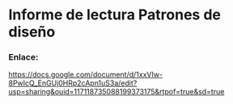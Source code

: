 # Informe de lectura Patrones de diseño
### Enlace: 
https://docs.google.com/document/d/1xxVIw-8PwIcQ_EnGUj0HRp2cApn1uS3a/edit?usp=sharing&ouid=117118735088199373175&rtpof=true&sd=true
